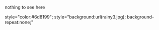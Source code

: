 nothing to see here

style="color:#6d8199";
style="background:url(rainy3.jpg); background-repeat:none;"
